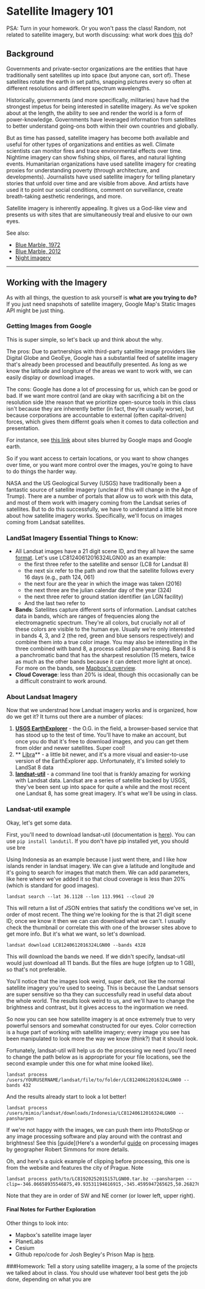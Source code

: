 # Satellite Imagery 101 

PSA: Turn in your homework. Or you won't pass the class!
Random, not related to satellite imagery, but worth discussing: what work does [this](https://www.splcenter.org/hate-map) do? 

## Background
Governments and private-sector organizations are the entities that have traditionally sent satellites up into space (but anyone can, sort of). These satellites rotate the earth in set paths, snapping pictures every so often at different resolutions and different spectrum wavelengths. 

Historically, governments (and more specifically, militaries) have had the strongest impetus for being interested in satellite imagery. As we've spoken about at the length, the ability to see and render the world is a form of power-knowledge. Governments have leveraged information from satellites to better understand going-ons both within their own countries and globally. 

But as time has passed, satellite imagery has become both available and useful for other types of organizations and entities as well. Climate scientists can monitor fires and trace environmental effects over time. Nightime imagery can show fishing ships, oil flares, and natural lighting events. Humanitarian organizations have used satellite imagery for creating proxies for understanding poverty (through architecture, and developments). Journalists have used satellite imagery for telling planetary stories that unfold over time and are visible from above. And artists have used it to point our social conditions, comment on surveillance, create breath-taking aesthetic renderings, and more.

Satellite imagery is inherently appealing. It gives us a God-like view and presents us with sites that are simultaneously treal and elusive to our own eyes. 

See also:
 
- [Blue Marble, 1972](https://www.nasa.gov/content/blue-marble-image-of-the-earth-from-apollo-17) 
- [Blue Marble, 2012](http://earthobservatory.nasa.gov/Features/BlueMarble/BlueMarble_2002.php) 
- [Night imagery](https://t.co/avEjUlEtza)

--- 

## Working with the Imagery

As with all things, the question to ask yourself is **what are you trying to do?** If you just need snapshots of satellite imagery, Google Map's Static Images API might be just thing. 

### Getting Images from Google

This is super simple, so let's back up and think about the why. 

The pros: Due to partnerships with third-party satellite image providers like Digital Globe and GeoEye, Google has a substantial feed of satellite imagery that's already been processed and beautifully presented. As long as we know the latitude and longiture of the areas we want to work with, we can easily display or download images. 

The cons: Google has done a lot of processing for us, which can be good or bad. If we want more control (and are okay with sacrificing a bit on the resolution side )the reason that we prioritize open-source tools in this class isn't because they are inherently better (in fact, they're usually worse), but because corporations are accountable to external (often capital-driven) forces, which gives them differnt goals when it comes to data collection and presentation. 

For instance, see [this link](http://list25.com/25-places-that-are-suspiciously-blurred-out-on-google-maps/) about sites blurred by Google maps and Google earth. 

So if you want access to certain locations, or you want to show changes over time, or you want more control over the images, you're going to have to do things the harder way.

NASA and the US Geological Survey (USGS) have traditionally been a fantastic source of satellite imagery (unclear if this will change in the Age of Trump). There are a number of portals that allow us to work with this data, and most of them work with imagery coming from the Landsat series of satellites. But to do this successfully, we have to understand a little bit more about how satellite imagery works. Specifically, we'll focus on images coming from Landsat satellites.
 

### LandSat Imagery Essential Things to Know:

- All Landsat images have a 21 digit scene ID, and they all have the same [format](https://landsat.usgs.gov/what-are-naming-conventions-landsat-scene-identifiers). Let's use LC81240612016324LGN00 as an example:
	- the first three refer to the satellite and sensor (LC8 for Landsat 8)
	-  the next six refer to the path and row that the satellite follows every 16 days (e.g., path 124, 061)
 	- the next four are the year in which the image was taken (2016)
 	- the next three are the julian calendar day of the year (324)
 	- the next three refer to ground station identifier (an LGN facility)
 	- And the last two refer to 
- **Bands**: Satellites capture different sorts of information. Landsat catches data in bands, which are ranges of frequencies along the electromagnetic spectrum. They're all colors, but crucially not all of these colors are visible to the human eye. Usually we're only interested in bands 4, 3, and 2 (the red, green and blue sensors respectively) and combine them into a true color image. You may also be interesting in the three combined with band 8, a process called pansharpening. Band 8 is a panchromatic band that has the sharpest resolution (15 meters, twice as much as the other bands because it can detect more light at once). For more on the bands, see [Mapbox's overview](https://www.mapbox.com/blog/putting-landsat-8-bands-to-work/). 
- **Cloud Coverage**: less than 20% is ideal, though this occasionally can be a difficult constraint to work around. 


### About Landsat Imagery
Now that we understnad how Landsat imagery works and is organized, how do we get it? It turns out there are a number of places:

1. **[USGS EarthExplorer](https://earthexplorer.usgs.gov)** - the O.G. in the field, a browser-based service that has stood up to the test of time. You'll have to make an account, but once you do that it's free to download images, and you can get them from older and newer satellites. Super cool!
2. ** [Libra](https://libra.developmentseed.org/)** - a little bit newer, and it's a more visual and easier-to-use version of the EarthExplorer app. Unfortunately, it's limited solely to LandSat 8 data
3. **[landsat-util](https://pythonhosted.org/landsat-util/)** - a command line tool that is frankly amazing for working with Landsat data. Landsat are a series of satellite backed by USGS, they've been sent up into space for quite a while and the most recent one Landsat 8, has some great imagery.  It's what we'll be using in class. 

### Landsat-util example 

Okay, let's get some data. 

First, you'll need to download landsat-util (documentation is [here](https://pythonhosted.org/landsat-util/)). You can use `pip install landutil`. If you don't have pip installed yet, you should use bre  

Using Indonesia as an example because I just went there, and I like how islands render in landsat imagery. We can give a latitude and longitude and it's going to search for images that match them. We can add parameters, like here where we've added it so that cloud coverage is less than 20% (which is standard for good images).

	landsat search --lat 36.1128 --lon 113.9961 --cloud 20

This will return a list of JSON entries that satisfy the conditions we've set, in order of most recent. The thing we're looking for the is that 21 digit scene ID; once we know it then we can can download what we can't. I usually check the thumbnail or correlate this with one of the browser sites above to get more info. But it's what we want, so let's download. 

	landsat download LC81240612016324LGN00 --bands 4328

This will download the bands we need. If we didn't specify, landsat-util would just download all 11 bands. But the files are huge (ofgten up to 1 GB), so that's not preferable. 

You'll notice that the images look weird, super dark, not like the normal satellite imagery you're used to seeing. This is because the Landsat sensors are super sensitive so tha they can successfully read in useful data about the whole world. The results look weird to us, and we'll have to change the brightness and contrast, but it gives access to the ingormation we need. 

So now you can see how satellite imagery is at once extremely true to very powerful sensors and somewhat constructed for our eyes. Color correction is a huge part of working with satellite imagery; every image you see has been manipulated to look more the way we know (think?) that it should look. 

Fortunately, landsat-util will help us do the processing we need (you'll need to change the path below as is appropriate for your file locations, see the second example under this one for what mine looked like).

	landsat process /users/YOURUSERNAME/landsat/file/to/folder/LC81240612016324LGN00 --bands 432
	
And the results already start to look a lot better! 

	landsat process /users/mimio/landsat/downloads/Indonesia/LC81240612016324LGN00 --pansharpen
	
If we're not happy with the images, we can push them into PhotoShop or any image processing software and play around with the contrast and brightness! See this [guide](Here's a wonderful [guide](https://www.planet.com/pulse/color-correction/) on processing images by geographer Robert Simmons for more details. 


Oh, and here's a quick example of clipping before processing, this one is from the website and features the city of Prague.  Note 

	landsat process path/to/LC81920252015157LGN00.tar.bz --pansharpen --clip=-346.06658935546875,49.93531194616915,-345.4595947265625,50.2682767372753
	
Note that they are in order of SW and  NE corner (or lower left, upper right).

#### Final Notes for Further Exploration
Other things to look into:  

- Mapbox's satellite image layer 
- PlanetLabs
- Cesium 
- Github repo/code for Josh Begley's Prison Map is [here](https://github.com/joshbegley/Satellite-Images/blob/master/Satellite_Images_Google/Satellite_Images_Google.pde). 


###Homework:
Tell a story using satellite imagery, a la some of the projects we talked about in class.  You should use whatever tool best gets the job done, depending on what you are 





